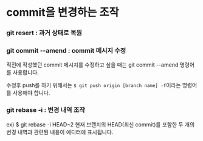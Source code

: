 # commit을 변경하는 조작

### git resert : 과거 상태로 복원

### git commit --amend : commit 메시지 수정

직전에 작성했던 commit 메시지를 수정하고 싶을 때는 git commit --amend 명령어를 사용합니다.

수정후 push를 하기 위해서는 `$ git push origin [branch name] -f`이라는 명령어를 사용해야 합니다.

### git rebase -i : 변경 내역 조작

ex) $ git rebase -i HEAD~2
현재 브랜치의 HEAD(최신 commit)를 포함한 두 개의 변경 내역과 관련된 내용이 에디터에 표시됩니다.

